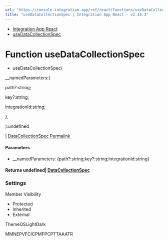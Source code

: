```yaml
---
url: "https://console.integration.app/ref/react/functions/useDataCollectionSpec.html"
title: "useDataCollectionSpec | Integration App React - v2.14.3"
---
```


- [Integration App React](https://console.integration.app/ref/react/index.html)
- [useDataCollectionSpec](https://console.integration.app/ref/react/functions/useDataCollectionSpec.html)

# Function useDataCollectionSpec

- useDataCollectionSpec(

\_\_namedParameters:{

path?:string;

key?:string;

integrationId:string;

},

):undefined

\| [DataCollectionSpec](https://console.integration.app/ref/react/interfaces/DataCollectionSpec.html) [Permalink](https://console.integration.app/ref/react/functions/useDataCollectionSpec.html#usedatacollectionspec)





#### Parameters



- \_\_namedParameters: {path?:string;key?:string;integrationId:string}

#### Returns undefined\| [DataCollectionSpec](https://console.integration.app/ref/react/interfaces/DataCollectionSpec.html)

### Settings

Member Visibility

- Protected
- Inherited
- External

ThemeOSLightDark

MMNEPVFCICPMFPCPTTAAATR